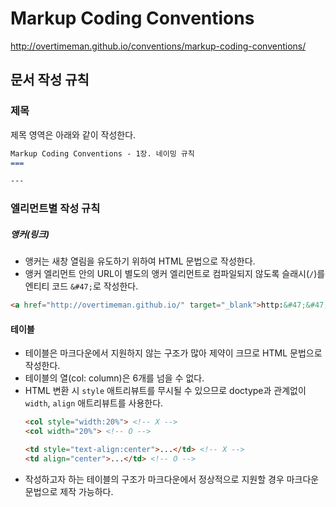 Markup Coding Conventions
===

<a href="http://overtimeman.github.io/conventions/markup-coding-conventions/">http:&#47;&#47;overtimeman.github.io&#47;conventions&#47;markup-coding-conventions&#47;</a>

문서 작성 규칙
---

### 제목

제목 영역은 아래와 같이 작성한다.

```markdown
Markup Coding Conventions - 1장. 네이밍 규칙
===

---
```

### 엘리먼트별 작성 규칙

##### 앵커(링크)

- 앵커는 새창 열림을 유도하기 위하여 HTML 문법으로 작성한다.
- 앵커 엘리먼트 안의 URL이 별도의 앵커 엘리먼트로 컴파일되지 않도록 슬래시(```/```)를 엔티티 코드 ```&#47;```로 작성한다.

```html
<a href="http://overtimeman.github.io/" target="_blank">http:&#47;&#47;overtimeman.github.io&#47;</a>
```

#### 테이블

- 테이블은 마크다운에서 지원하지 않는 구조가 많아 제약이 크므로 HTML 문법으로 작성한다.
- 테이블의 열(col: column)은 6개를 넘을 수 없다.
- HTML 변환 시 ```style``` 애트리뷰트를 무시될 수 있으므로 doctype과 관계없이 ```width```, ```align``` 애트리뷰트를 사용한다.
    ```html
    <col style="width:20%"> <!-- X -->
    <col width="20%"> <!-- O -->
    ```
    ```html
    <td style="text-align:center">...</td> <!-- X -->
    <td align="center">...</td> <!-- O -->
    ```
- 작성하고자 하는 테이블의 구조가 마크다운에서 정상적으로 지원할 경우 마크다운 문법으로 제작 가능하다.
